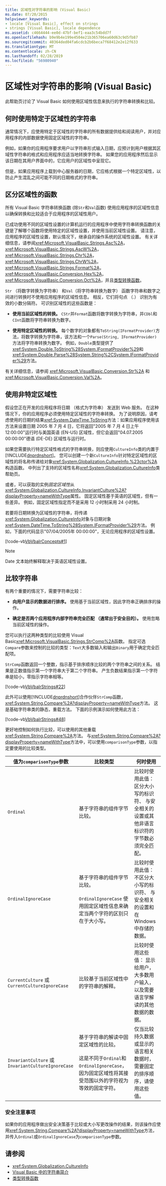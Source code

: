 ```yaml
---
title: 区域性对字符串的影响 (Visual Basic)
ms.date: 07/20/2015
helpviewer_keywords:
- locale [Visual Basic], effect on strings
- strings [Visual Basic], locale dependence
ms.assetid: c4664444-ee0d-47bf-bef1-eaa3c54bdd7f
ms.openlocfilehash: b9e9b4e199e4504e21b365706ea60d63c9d5fb87
ms.sourcegitcommit: 40364ded04fa6cdcb2b6beca7f68412e2e12f633
ms.translationtype: MT
ms.contentlocale: zh-CN
ms.lasthandoff: 02/28/2019
ms.locfileid: "56980940"
---
```

# <a name="how-culture-affects-strings-in-visual-basic"></a>区域性对字符串的影响 (Visual Basic)
此帮助页讨论了 Visual Basic 如何使用区域性信息来执行的字符串转换和比较。  
  
## <a name="when-to-use-culture-specific-strings"></a>何时使用特定于区域性的字符串  
 通常情况下，应使用特定于区域性的字符串的所有数据提供给和阅读用户，并对应用程序的内部数据使用固定区域性的字符串。  
  
 例如，如果你的应用程序要求用户以字符串形式输入日期，应预计到用户根据其区域性字符串的格式和应用程序应适当地转换字符串。 如果您的应用程序然后显示该日期在其用户界面中的，它应用户的区域性中呈现它。  
  
 但是，如果应用程序上载到中心服务器的日期，它应格式根据一个特定区域性，以防止产生混乱之间可能不同的日期格式的字符串。  
  
## <a name="culture-sensitive-functions"></a>区分区域性的函数  
 所有 Visual Basic 字符串转换函数 (除`Str`和`Val`函数) 使用应用程序的区域性信息以确保转换和比较适合于应用程序的区域性用户。  
  
 已成功使用不同的区域性设置的计算机运行的应用程序中使用字符串转换函数的关键是了解哪个函数将使用特定的区域性设置，并使用当前区域性设置。 请注意，应用程序的区域性设置，默认情况下，继承自的操作系统的区域性设置。 有关详细信息，请参阅<xref:Microsoft.VisualBasic.Strings.Asc%2A>， <xref:Microsoft.VisualBasic.Strings.AscW%2A>， <xref:Microsoft.VisualBasic.Strings.Chr%2A>， <xref:Microsoft.VisualBasic.Strings.ChrW%2A>， <xref:Microsoft.VisualBasic.Strings.Format%2A>， <xref:Microsoft.VisualBasic.Conversion.Hex%2A>， <xref:Microsoft.VisualBasic.Conversion.Oct%2A>，并且[类型转换函数](../../../../visual-basic/language-reference/functions/type-conversion-functions.md)。  
  
 `Str` （将数字转换为字符串） 和`Val`（将字符串转换为数字） 函数字符串和数字之间进行转换时不使用应用程序的区域性信息。 相反，它们将句点 （.） 识别为有效的小数分隔符。 可识别区域性的这些函数是：  
  
-   **使用当前区域性的转换。** `CStr`并`Format`函数将数字转换为字符串，并`CDbl`和`CInt`函数将字符串转换为数字。  
  
-   **使用特定区域性的转换。** 每个数字的对象都有`ToString(IFormatProvider)`方法，将数字转换为字符串，该方法和一个`Parse(String, IFormatProvider)`方法将字符串转换为数字。 例如，`Double`类型提供了<xref:System.Double.ToString%28System.IFormatProvider%29>和<xref:System.Double.Parse%28System.String%2CSystem.IFormatProvider%29>方法。  
  
 有关详细信息，请参阅 <xref:Microsoft.VisualBasic.Conversion.Str%2A> 和 <xref:Microsoft.VisualBasic.Conversion.Val%2A>。  
  
## <a name="using-a-specific-culture"></a>使用非特定区域性  
 假设您正在开发的应用程序将日期 （格式为字符串） 发送到 Web 服务。 在这种情况下，你的应用程序必须使用特定区域性的字符串转换。 为了说明原因，请考虑使用的日期的结果<xref:System.DateTime.ToString>方法：如果应用程序使用该方法来设置日期 2005 年 7 月 4 日，它将返回"2005 年 7 月 4 日上午 12:00:00"运行时与美国英语 (EN-US) 区域性，但它会返回"04.07.2005 00:00:00"德语 (DE-DE) 区域性与运行时。  
  
 如果您需要执行特定区域性格式的字符串转换，则应使用`CultureInfo`类的内置于[!INCLUDE[dnprdnshort](~/includes/dnprdnshort-md.md)]。 您可以创建一个新`CultureInfo`针对特定区域性的区域性的将名称传递给对象<xref:System.Globalization.CultureInfo.%23ctor%2A>构造函数。 中列出了支持的区域性名称<xref:System.Globalization.CultureInfo>类帮助页。  
  
 或者，可以获取的实例*固定区域性*从<xref:System.Globalization.CultureInfo.InvariantCulture%2A?displayProperty=nameWithType>属性。 固定区域性基于英语的区域性，但有一些差异。 例如，固定区域性指定而不是采用 12 小时制采用 24 小时制。  
  
 若要将日期转换为区域性的字符串，将传递<xref:System.Globalization.CultureInfo>对象与日期对象<xref:System.DateTime.ToString%28System.IFormatProvider%29>方法。 例如，下面的代码显示"07/04/2005年 00:00:00"，无论应用程序的区域性设置。  
  
 [!code-vb[VbVbalrConcepts#1](~/samples/snippets/visualbasic/VS_Snippets_VBCSharp/VbVbalrConcepts/VB/Class1.vb#1)]  
  
> [!NOTE]
>  Date 文本始终解释取决于英语区域性设置。  
  
## <a name="comparing-strings"></a>比较字符串  
 有两个重要的情况下，需要字符串比较：  
  
-   **向用户显示的数据进行排序。** 使用基于当前区域性，因此字符串正确排序的操作。  
  
-   **确定是否两个应用程序内部字符串完全匹配 （通常出于安全目的）。** 使用忽略当前区域性的操作。  
  
 您可以执行这两种类型的比较使用 Visual Basic<xref:Microsoft.VisualBasic.Strings.StrComp%2A>函数。 指定可选`Compare`参数来控制的比较的类型：`Text`大多数输入和输出`Binary`用于确定完全匹配项。  
  
 `StrComp`函数返回一个整数，指示基于排序顺序比较的两个字符串之间的关系。 结果是正数值指示第一个字符串大于第二个字符串。 产生负数结果指示第一个字符串是较小，零指示字符串相等。  
  
 [!code-vb[VbVbalrStrings#22](~/samples/snippets/visualbasic/VS_Snippets_VBCSharp/VbVbalrStrings/VB/Class1.vb#22)]  
  
 此外可以使用[!INCLUDE[dnprdnshort](~/includes/dnprdnshort-md.md)]合作伙伴`StrComp`函数，<xref:System.String.Compare%2A?displayProperty=nameWithType>方法。 这是基础字符串类的静态，重载方法。 下面的示例演示如何使用此方法：  
  
 [!code-vb[VbVbalrStrings#48](~/samples/snippets/visualbasic/VS_Snippets_VBCSharp/VbVbalrStrings/VB/Class2.vb#48)]  
  
 更好地控制如何执行比较，可以使用的其他重载<xref:System.String.Compare%2A>方法。 与<xref:System.String.Compare%2A?displayProperty=nameWithType>方法中，可以使用`comparisonType`参数，以指定要使用的比较类型。  
  
|值为`comparisonType`参数|比较类型|何时使用|  
|---|---|---|  
|`Ordinal`|基于字符串的组件字节比较。|比较时使用此值： 区分大小写的标识符、 与安全相关的设置或其他非语言标识符的字节数必须完全匹配。|  
|`OrdinalIgnoreCase`|基于字符串的组件字节比较。<br /><br /> `OrdinalIgnoreCase` 使用固定区域性信息来确定当两个字符的区别只在于大小写。|比较时使用此值： 不区分大小写的标识符、 与安全相关的设置和在 Windows 中存储的数据。|  
|`CurrentCulture` 或 `CurrentCultureIgnoreCase`|比较基于当前区域性中的字符串的解释。|比较时使用这些值： 显示给用户，大多数用户输入，以及需要语言学解读的其他数据的数据。|  
|`InvariantCulture` 或 `InvariantCultureIgnoreCase`|基于字符串的解读中固定区域性的比较。<br /><br /> 这是不同于`Ordinal`和`OrdinalIgnoreCase`，因为固定区域性将其接受范围以外的字符视为等效的固定字符。|仅当比较持久数据或显示的语言相关数据时，需要固定的排序顺序，请使用这些值。|  
  
### <a name="security-considerations"></a>安全注意事项  
 如果你的应用程序做出安全决策基于比较或大小写更改操作的结果，则该操作应使用<xref:System.String.Compare%2A?displayProperty=nameWithType>方法，并传入`Ordinal`或`OrdinalIgnoreCase`为`comparisonType`参数。  
  
## <a name="see-also"></a>请参阅
- <xref:System.Globalization.CultureInfo>
- [Visual Basic 中的字符串简介](../../../../visual-basic/programming-guide/language-features/strings/introduction-to-strings.md)
- [类型转换函数](../../../../visual-basic/language-reference/functions/type-conversion-functions.md)
